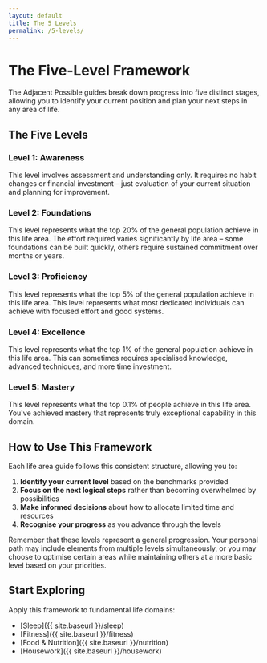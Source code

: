 ```yaml
---
layout: default
title: The 5 Levels
permalink: /5-levels/
---
```


# The Five-Level Framework

The Adjacent Possible guides break down progress into five distinct stages, allowing you to identify your current position and plan your next steps in any area of life.

## The Five Levels

### Level 1: Awareness

This level involves assessment and understanding only. It requires no habit changes or financial investment – just evaluation of your current situation and planning for improvement.

### Level 2: Foundations

This level represents what the top 20% of the general population achieve in this life area. The effort required varies significantly by life area – some foundations can be built quickly, others require sustained commitment over months or years.

### Level 3: Proficiency

This level represents what the top 5% of the general population achieve in this life area. This level represents what most dedicated individuals can achieve with focused effort and good systems.

### Level 4: Excellence

This level represents what the top 1% of the general population achieve in this life area. This can sometimes requires specialised knowledge, advanced techniques, and more time investment.

### Level 5: Mastery

This level represents what the top 0.1% of people achieve in this life area. You've achieved mastery that represents truly exceptional capability in this domain.

## How to Use This Framework

Each life area guide follows this consistent structure, allowing you to:

1. **Identify your current level** based on the benchmarks provided
2. **Focus on the next logical steps** rather than becoming overwhelmed by possibilities
3. **Make informed decisions** about how to allocate limited time and resources
4. **Recognise your progress** as you advance through the levels

Remember that these levels represent a general progression. Your personal path may include elements from multiple levels simultaneously, or you may choose to optimise certain areas while maintaining others at a more basic level based on your priorities.

## Start Exploring

Apply this framework to fundamental life domains:

- [Sleep]({{ site.baseurl }}/sleep)
- [Fitness]({{ site.baseurl }}/fitness)
- [Food & Nutrition]({{ site.baseurl }}/nutrition)
- [Housework]({{ site.baseurl }}/housework)
